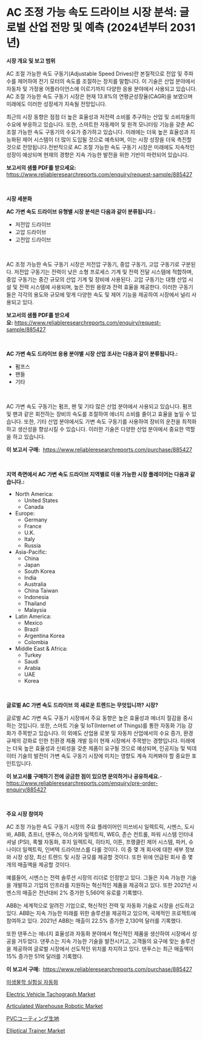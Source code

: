 <p><h1>AC 조정 가능 속도 드라이브 시장 분석: 글로벌 산업 전망 및 예측 (2024년부터 2031년)</h1></p><p><strong>시장 개요 및 보고 범위</strong></p>
<p><p>AC 조절 가능한 속도 구동기(Adjustable Speed Drives)란 본질적으로 전압 및 주파수를 제어하여 전기 모터의 속도를 조절하는 장치를 말합니다. 이 기술은 산업 분야에서 자동차 및 가정용 어플라이언스에 이르기까지 다양한 응용 분야에서 사용되고 있습니다. AC 조절 가능한 속도 구동기 시장은 현재 13.8%의 연평균성장율(CAGR)을 보였으며 미래에도 이러한 성장세가 지속될 전망입니다. </p><p>최근의 시장 동향은 점점 더 높은 효율성과 저전력 소비를 추구하는 산업 및 소비자들의 수요에 부응하고 있습니다. 또한, 스마트한 자동제어 및 원격 모니터링 기능을 갖춘 AC 조절 가능한 속도 구동기의 수요가 증가하고 있습니다. 미래에는 더욱 높은 효율성과 지능화된 제어 시스템이 더 많이 도입될 것으로 예측되며, 이는 시장 성장을 더욱 촉진할 것으로 전망됩니다.전반적으로 AC 조절 가능한 속도 구동기 시장은 미래에도 지속적인 성장이 예상되며 현재의 경향은 지속 가능한 발전을 위한 기반이 마련되어 있습니다.</p></p>
<p><strong>보고서의 샘플 PDF를 받으세요:</strong> <a href="https://www.reliableresearchreports.com/enquiry/request-sample/885427">https://www.reliableresearchreports.com/enquiry/request-sample/885427</a></p>
<p>&nbsp;</p>
<p><strong>시장 세분화</strong></p>
<p><strong>AC 가변 속도 드라이브 유형별 시장 분석은 다음과 같이 분류됩니다.:</strong></p>
<p><ul><li>저전압 드라이브</li><li>고압 드라이브</li><li>고전압 드라이브</li></ul></p>
<p>&nbsp;</p>
<p><p>AC 조정 가능한 속도 구동기 시장은 저전압 구동기, 중압 구동기, 고압 구동기로 구분된다. 저전압 구동기는 전력이 낮은 소형 프로세스 기계 및 전력 전달 시스템에 적합하며, 중압 구동기는 중간 규모의 산업 기계 및 장비에 사용된다. 고압 구동기는 대형 산업 시설 및 전력 시스템에 사용되며, 높은 전원 용량과 전력 효율을 제공한다. 이러한 구동기들은 각각의 용도와 규모에 맞게 다양한 속도 및 제어 기능을 제공하여 시장에서 널리 사용되고 있다.</p></p>
<p><strong>보고서의 샘플 PDF를 받으세요:</strong>&nbsp;<a href="https://www.reliableresearchreports.com/enquiry/request-sample/885427">https://www.reliableresearchreports.com/enquiry/request-sample/885427</a></p>
<p>&nbsp;</p>
<p><strong> AC 가변 속도 드라이브 응용 분야별 시장 산업 조사는 다음과 같이 분류됩니다.:</strong></p>
<p><ul><li>펌프스</li><li>팬들</li><li>기타</li></ul></p>
<p>&nbsp;</p>
<p><p>AC 가변 속도 구동기는 펌프, 팬 및 기타 많은 산업 분야에서 사용되고 있습니다. 펌프 및 팬과 같은 회전하는 장비의 속도를 조절하여 에너지 소비를 줄이고 효율을 높일 수 있습니다. 또한, 기타 산업 분야에서도 가변 속도 구동기를 사용하여 장비의 운전을 최적화하고 생산성을 향상시킬 수 있습니다. 이러한 기술은 다양한 산업 분야에서 중요한 역할을 하고 있습니다.</p></p>
<p><strong>이 보고서 구매:</strong>&nbsp; <a href="https://www.reliableresearchreports.com/purchase/885427">https://www.reliableresearchreports.com/purchase/885427</a></p>
<p>&nbsp;</p>
<p><strong>지역 측면에서 AC 가변 속도 드라이브 지역별로 이용 가능한 시장 플레이어는 다음과 같습니다.:</strong></p>
<p><ul>
    <li>
        North America:
        <ul>
            <li>United States</li>
            <li>Canada</li>
        </ul>
    </li>
    <li>
        Europe:
        <ul>
            <li>Germany</li>
            <li>France</li>
            <li>U.K.</li>
            <li>Italy</li>
            <li>Russia</li>
        </ul>
    </li>
    <li>
        Asia-Pacific:
        <ul>
            <li>China</li>
            <li>Japan</li>
            <li>South Korea</li>
            <li>India</li>
            <li>Australia</li>
            <li>China Taiwan</li>
            <li>Indonesia</li>
            <li>Thailand</li>
            <li>Malaysia</li>
        </ul>
    </li>
    <li>
        Latin America:
        <ul>
            <li>Mexico</li>
            <li>Brazil</li>
            <li>Argentina Korea</li>
            <li>Colombia</li>
        </ul>
    </li>
    <li>
        Middle East & Africa:
        <ul>
            <li>Turkey</li>
            <li>Saudi</li>
            <li>Arabia</li>
            <li>UAE</li>
            <li>Korea</li>
        </ul>
    </li>
    </ul></p>
<p>&nbsp;</p>
<p><strong>글로벌 AC 가변 속도 드라이브 의 새로운 트렌드는 무엇입니까? 시장?</strong></p>
<p><p>글로벌 AC 가변 속도 구동기 시장에서 주요 동향은 높은 효율성과 에너지 절감을 중시하는 것입니다. 또한, 스마트 기술 및 IoT(Internet of Things)를 통한 자동화 기능 강화가 주목받고 있습니다. 이 외에도 산업용 로봇 및 자동차 산업에서의 수요 증가, 환경 규제의 강화로 인한 친환경 제품 개발 등이 현재 시장에서 주목받는 경향입니다. 미래에는 더욱 높은 효율성과 신뢰성을 갖춘 제품이 요구될 것으로 예상되며, 인공지능 및 빅데이터 기술의 발전이 가변 속도 구동기 시장에 미치는 영향도 계속 지켜봐야 할 중요한 포인트입니다.</p></p>
<p><strong>이 보고서를 구매하기 전에 궁금한 점이 있으면 문의하거나 공유하세요.</strong>- <a href="https://www.reliableresearchreports.com/enquiry/pre-order-enquiry/885427">https://www.reliableresearchreports.com/enquiry/pre-order-enquiry/885427</a></p>
<p>&nbsp;</p>
<p><strong>주요 시장 참여자</strong></p>
<p><p>AC 조정 가능한 속도 구동기 시장의 주요 플레이어인 미쓰비시 일렉트릭, 시멘스, 도시바, ABB, 쵸프너, 댄푸스, 야스카와 일렉트릭, WEG, 존슨 컨트롤, 파워 시스템 인터내셔널 (PSI), 록웰 자동화, 후지 일렉트릭, 히타치, 이튼, 프랭클린 제어 시스템, 파커, 슈나이더 일렉트릭, 인버텍 드라이브스를 다룰 것이다. 이 중 몇 개 회사에 대한 세부 정보와 시장 성장, 최신 트렌드 및 시장 규모를 제공할 것이다. 또한 위에 언급된 회사 중 몇 개의 매출액을 제공할 것이다.</p><p>예를들어, 시멘스는 전력 솔루션 시장의 리더로 인정받고 있다. 그들은 지속 가능한 기술을 개발하고 기업의 인프라를 지원하는 혁신적인 제품을 제공하고 있다. 또한 2021년 시멘스의 매출은 전년대비 2% 증가한 5,560억 유로를 기록했다.</p><p>ABB는 세계적으로 알려진 기업으로, 혁신적인 전력 및 자동화 기술로 시장을 선도하고 있다. ABB는 지속 가능한 미래를 위한 솔루션을 제공하고 있으며, 국제적인 프로젝트에 참여하고 있다. 2021년 ABB는 매출이 22.5% 증가한 2,130억 달러를 기록했다.</p><p>또한 댄푸스는 에너지 효율성과 자동화 분야에서 혁신적인 제품을 생산하여 시장에서 성공을 거두었다. 댄푸스는 지속 가능한 기술을 발전시키고, 고객들의 요구에 맞는 솔루션을 제공하여 글로벌 시장에서 선도적인 위치를 차지하고 있다. 댄푸스는 최근 매출액이 15% 증가한 51억 달러를 기록했다.</p></p>
<p><strong>이 보고서 구매:</strong>&nbsp;&nbsp;<a href="https://www.reliableresearchreports.com/purchase/885427">https://www.reliableresearchreports.com/purchase/885427</a></p>
<p><p><a href="https://github.com/vseigx30c9a1j/Market-Research-Report-List-1/blob/main/32211394836.md">미생물학 실험실 자동화</a></p><p><a href="https://ivy-potential-64b.notion.site/Insights-into-Electric-Vehicle-Tachograph-Market-Size-Analysing-Market-Share-Trends-and-Growth-fr-a1f91c1be85746c8bc716281dd39972e">Electric Vehicle Tachograph Market</a></p><p><a href="https://issuu.com/reportprime-2/docs/articulated-warehouse-robotic-market-size-2030.ppt">Articulated Warehouse Robotic Market</a></p><p><a href="https://github.com/oafhukehf4709715/Market-Research-Report-List-1/blob/main/32980145262.md">PVCコーティング生地</a></p><p><a href="https://view.publitas.com/reportprime-1/elliptical-trainer-market-size-share-trends-analysis-report-by-application-regional-outlook-competitive-strategies-and-segment-forecasts-2024-2031/">Elliptical Trainer Market</a></p></p>
